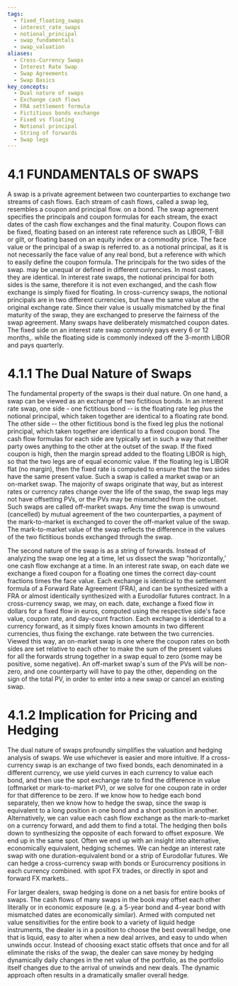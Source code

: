 ```yaml
---
tags:
  - fixed_floating_swaps
  - interest_rate_swaps
  - notional_principal
  - swap_fundamentals
  - swap_valuation
aliases:
  - Cross-Currency Swaps
  - Interest Rate Swap
  - Swap Agreements
  - Swap Basics
key_concepts:
  - Dual nature of swaps
  - Exchange cash flows
  - FRA settlement formula
  - Fictitious bonds exchange
  - Fixed vs floating
  - Notional principal
  - String of forwards
  - Swap legs
---
```


# 4.1 FUNDAMENTALS OF SWAPS  

A swap is a private agreement between two counterparties to exchange two streams of cash flows. Each stream of cash flows, called a swap leg, resembles a coupon and principal flow. on a bond. The swap agreement specifies the principals and coupon formulas for each stream, the exact dates of the cash flow exchanges and the final maturity. Coupon flows can be fixed, floating based on an interest rate reference such as LIBOR, T-Bill or gilt, or floating based on an equity index or a commodity price. The face value or the principal of a swap is referred to. as a notional principal, as it is not necessarily the face value of any real bond, but a reference with which to easily define the coupon formula. The principals for the two sides of the swap. may be unequal or defined in different currencies. In most cases, they are identical. In interest rate swaps, the notional principal for both sides is the same, therefore it is not even exchanged, and the cash flow exchange is simply fixed for floating. In cross-currency swaps, the notional principals are in two different currencies, but have the same value at the original exchange rate. Since their value is usually mismatched by the final maturity of the swap, they are exchanged to preserve the fairness of the swap agreement. Many swaps have deliberately mismatched coupon dates. The fixed side on an interest rate swap commonly pays every 6 or 12 months,. while the floating side is commonly indexed off the 3-month LIBOR and pays quarterly.  

# 4.1.1 The Dual Nature of Swaps  

The fundamental property of the swaps is their dual nature. On one hand, a swap can be viewed as an exchange of two fictitious bonds. In an interest rate swap, one side - one fictitious bond -- is the floating rate leg plus the notional principal, which taken together are identical to a floating rate bond. The other side -- the other fictitious bond  is the fixed leg plus the notional principal, which taken together are identical to a fixed coupon bond. The cash flow formulas for each side are typically set in such a way that neither party owes anything to the other at the outset of the swap. If the fixed coupon is high, then the margin spread added to the floating LIBOR is high, so that the two legs are of equal economic value. If the floating leg is LIBOR flat (no margin), then the fixed rate is computed to ensure that the two sides have the same present value. Such a swap is called a market swap or an on-market swap. The majority of swaps originate that way, but as interest rates or currency rates change over the life of the swap, the swap legs may not have offsetting PVs, or the PVs may be mismatched from the outset. Such swaps are called off-market swaps. Any time the swap is unwound (cancelled) by mutual agreement of the two counterparties, a payment of the mark-to-market is exchanged to cover the off-market value of the swap. The mark-to-market value of the swap reflects the difference in the values of the two fictitious bonds exchanged through the swap.  

The second nature of the swap is as a string of forwards. Instead of analyzing the swap one leg at a time, let us dissect the swap "horizontally,' one cash flow exchange at a time. In an interest rate swap, on each date we exchange a fixed coupon for a floating one times the correct day-count fractions times the face value. Each exchange is identical to the settlement formula of a Forward Rate Agreement (FRA), and can be synthesized with a FRA or almost identically synthesized with a Eurodollar futures contract. In a cross-currency swap, we may, on each. date, exchange a fixed flow in dollars for a fixed flow in euros, computed using the respective side's face value, coupon rate, and day-count fraction. Each exchange is identical to a currency forward, as it simply fixes known amounts in two different currencies, thus fixing the exchange. rate between the two currencies. Viewed this way, an on-market swap is one where the coupon rates on both sides are set relative to each other to make the sum of the present values for all the forwards strung together in a swap equal to zero (some may be positive, some negative). An off-market swap's sum of the PVs will be non-zero, and one counterparty will have to pay the other, depending on the sign of the total PV, in order to enter into a new swap or cancel an existing swap.  

# 4.1.2 Implication for Pricing and Hedging  

The dual nature of swaps profoundly simplifies the valuation and hedging analysis of swaps. We use whichever is easier and more intuitive. If a cross-currency swap is an exchange of two fixed bonds, each denominated in a different currency, we use yield curves in each currency to value each bond, and then use the spot exchange rate to find the difference in value (offmarket or mark-to-market PV), or we solve for one coupon rate in order for that difference to be zero. If we know how to hedge each bond separately, then we know how to hedge the swap, since the swap is equivalent to a long position in one bond and a short position in another. Alternatively, we can value each cash flow exchange as the mark-to-market on a currency forward, and add them to find a total. The hedging then boils down to synthesizing the opposite of each forward to offset exposure. We end up in the same spot. Often we end up with an insight into alternative, economically equivalent, hedging schemes. We can hedge an interest rate swap with one duration-equivalent bond or a strip of Eurodollar futures. We can hedge a cross-currency swap with bonds or Eurocurrency positions in each currency combined. with spot FX trades, or directly in spot and forward FX markets..  

For larger dealers, swap hedging is done on a net basis for entire books of swaps. The cash flows of many swaps in the book may offset each other literally or in economic exposure (e.g. a 5-year bond and 4-year bond with mismatched dates are economically similar). Armed with computed net value sensitivities for the entire book to a variety of liquid hedge instruments, the dealer is in a position to choose the best overall hedge, one that is liquid, easy to alter when a new deal arrives, and easy to undo when unwinds occur. Instead of choosing exact static offsets that once and for all eliminate the risks of the swap, the dealer can save money by hedging dynamically daily changes in the net value of the portfolio, as the portfolio itself changes due to the arrival of unwinds and new deals. The dynamic approach often results in a dramatically smaller overall hedge.  
